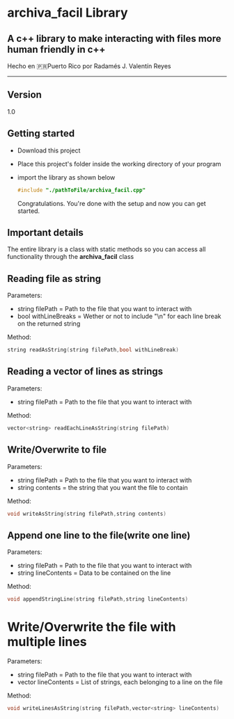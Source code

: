 # archiva_facil Library
A c++ library to make interacting with files more human friendly in c++
----------------------------------------------------
Hecho en 🇵🇷Puerto Rico por Radamés J. Valentín Reyes

----------------------------------------------------
## Version

1.0

## Getting started

- Download this project

- Place this project's folder inside the working directory of your program

- import the library as shown below

  ~~~c++
  #include "./pathToFile/archiva_facil.cpp"
  ~~~

  Congratulations. You're done with the setup and now you can get started.

## Important details

The entire library is a class with static methods so you can access all functionality through the <strong>archiva_facil</strong> class

## Reading file as string

Parameters:

- string filePath = Path to the file that you want to interact with
- bool withLineBreaks = Wether or not to include "\n" for each line break on the returned string

Method:

~~~c++
string readAsString(string filePath,bool withLineBreak)
~~~

## Reading a vector of lines as strings

Parameters:

- string filePath = Path to the file that you want to interact with

Method:

~~~c++
vector<string> readEachLineAsString(string filePath)
~~~

## Write/Overwrite to file

Parameters:

- string filePath = Path to the file that you want to interact with
- string contents =  the string that you want the file to contain

Method:

~~~c++
void writeAsString(string filePath,string contents)
~~~

## Append one line to the file(write one line)

Parameters:

- string filePath = Path to the file that you want to interact with
- string lineContents = Data to be contained on the line

Method:

~~~c++
void appendStringLine(string filePath,string lineContents)
~~~

# Write/Overwrite the file with multiple lines

Parameters:

- string filePath = Path to the file that you want to interact with
- vector<string> lineContents = List of strings, each belonging to a line on the file

Method:

~~~c++
void writeLinesAsString(string filePath,vector<string> lineContents)
~~~

